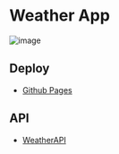 # Weather App
![image](https://cdn.discordapp.com/attachments/1129232473470029864/1174410985088495656/image.png?ex=65677e76&is=65550976&hm=4692f26f017fd0cce603063c351b0e74a957030870ae23dc400aacfb7cebd9ed&)

## Deploy
- [Github Pages](https://k4ik.github.io/WeatherApp/)

## API
- [WeatherAPI](https://www.weatherapi.com/)
